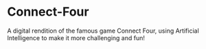 # Connect-Four
A digital rendition of the famous game Connect Four, using Artificial Intelligence to make it more challenging and fun! 
